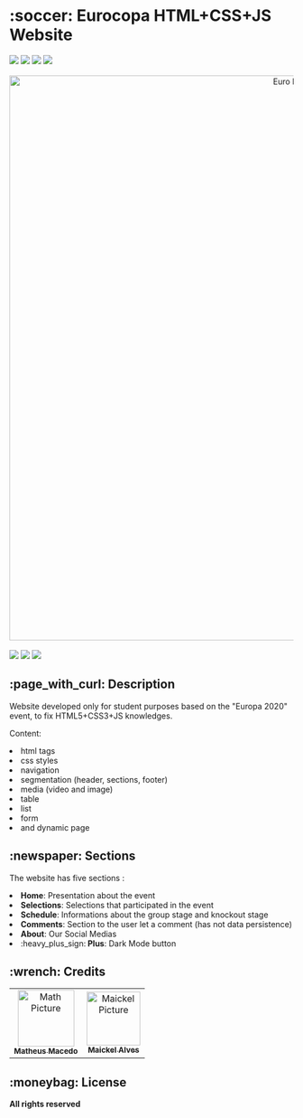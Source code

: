 <h1>:soccer: Eurocopa HTML+CSS+JS Website</h1>

<div style="display: inline_block">
 <img src="https://img.shields.io/badge/HTML5-E34F26?style=for-the-badge&logo=html5&logoColor=white" />
 <img src="https://img.shields.io/badge/CSS3-1572B6?style=for-the-badge&logo=css3&logoColor=white" /> 
 <img src="https://img.shields.io/badge/JavaScript-323330?style=for-the-badge&logo=javascript&logoColor=F7DF1E" />
 <img src="http://ForTheBadge.com/images/badges/built-with-love.svg" /> 
</div>

<br>

<div align="center">
  <img src="https://user-images.githubusercontent.com/38335297/158392804-77743885-6b2f-44fb-96d2-12b11ac3ccb4.PNG" width="1000px;" alt="Euro Picture"/>
</div>

<br>

<div style="display: inline_block"> 
 <a href = "mailto:macedo.matheus81@gmail.com"><img src="https://img.shields.io/badge/Gmail-D14836?style=for-the-badge&logo=gmail&logoColor=white" target="_blank"></a>
 <a href="https://www.linkedin.com/in/math-macedo/" target="_blank"><img src="https://img.shields.io/badge/LinkedIn-0077B5?style=for-the-badge&logo=linkedin&logoColor=white" target="_blank"></a>
 <a href="https://dks.pt/wp-content/uploads/2015/07/coming-soon.jpg"><img src="https://img.shields.io/badge/-Portf%C3%B3lio-brown?style=for-the-badge&logo=true" target="_blank"></a> 
</div>

<h2>:page_with_curl: Description</h2>
<p>Website developed only for student purposes based on the "Europa 2020" event, to fix HTML5+CSS3+JS knowledges.</p>
<p>Content:</p> 
<li>html tags</li> 
<li> css styles</li> 
<li>navigation</li> 
<li>segmentation (header, sections, footer)</li> 
<li>media (video and image)</li> 
<li>table</li> 
<li>list</li> 
<li>form</li> 
<li>and dynamic page</li>

<h2>:newspaper: Sections</h2>
<p>The website has five sections :
<li><b>Home</b>: Presentation about the event</li>
<li><b>Selections</b>: Selections that participated in the event</li>
<li><b>Schedule</b>: Informations about the group stage and knockout stage</li>
<li><b>Comments</b>: Section to the user let a comment (has not data persistence)</li>
<li><b>About</b>: Our Social Medias</li>
<li>:heavy_plus_sign:<b> Plus</b>: Dark Mode button</li>

<h2>:wrench: Credits</h2>
<table>
  <tr>
    <td align="center">
      <a href="https://github.com/Maaath">
        <img src="https://user-images.githubusercontent.com/38335297/161117931-699ddbe5-7e53-45cb-a834-bcb3bb48eb10.png" width="100px;" alt="Math Picture"/><br>
        <sub>
          <b>Matheus Macedo</b>
        </sub>
      </a>
    </td>
   <td align="center">
      <a href="https://github.com/AlvesMaickel">
        <img src="https://user-images.githubusercontent.com/38335297/161131639-e629a031-c380-4c42-9753-dafd084bacdd.png" width="95px;" alt="Maickel Picture"/><br>
        <sub>
          <b>Maickel Alves</b>
        </sub>
      </a>
    </td>
  </tr>
</table>

<h2>:moneybag: License</h2>
<b>All rights reserved</b>
